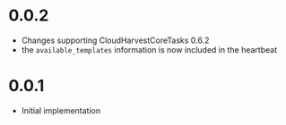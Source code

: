 # 0.0.2
- Changes supporting CloudHarvestCoreTasks 0.6.2
- the `available_templates` information is now included in the heartbeat

# 0.0.1
- Initial implementation
